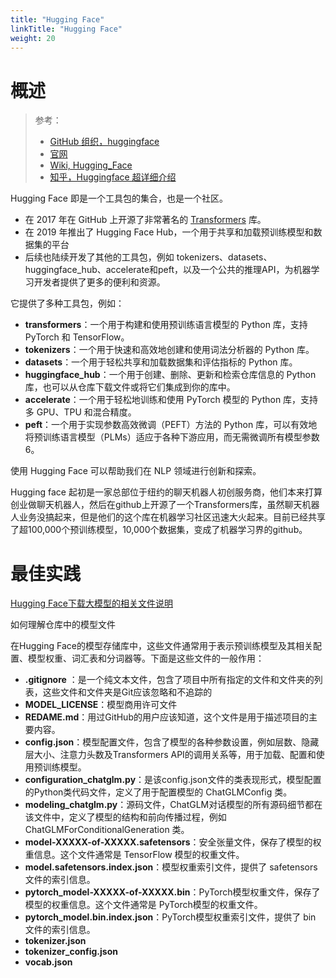 ```yaml
---
title: "Hugging Face"
linkTitle: "Hugging Face"
weight: 20
---
```


# 概述

> 参考：
>
> - [GitHub 组织，huggingface](https://github.com/huggingface)
> - [官网](https://huggingface.co/)
> - [Wiki, Hugging_Face](https://en.wikipedia.org/wiki/Hugging_Face)
> - [知乎，Huggingface 超详细介绍](https://zhuanlan.zhihu.com/p/535100411)

Hugging Face 即是一个工具包的集合，也是一个社区。

- 在 2017 年在 GitHub 上开源了非常著名的 [Transformers](/docs/12.AI/机器学习/Transformers.md) 库。
- 在 2019 年推出了 Hugging Face Hub，一个用于共享和加载预训练模型和数据集的平台
- 后续也陆续开发了其他的工具包，例如 tokenizers、datasets、huggingface_hub、accelerate和peft，以及一个公共的推理API，为机器学习开发者提供了更多的便利和资源。

它提供了多种工具包，例如：

- **transformers**：一个用于构建和使用预训练语言模型的 Python 库，支持 PyTorch 和 TensorFlow。
- **tokenizers**：一个用于快速和高效地创建和使用词法分析器的 Python 库。
- **datasets**：一个用于轻松共享和加载数据集和评估指标的 Python 库。
- **huggingface_hub**：一个用于创建、删除、更新和检索仓库信息的 Python 库，也可以从仓库下载文件或将它们集成到你的库中。
- **accelerate**：一个用于轻松地训练和使用 PyTorch 模型的 Python 库，支持多 GPU、TPU 和混合精度。
- **peft**：一个用于实现参数高效微调（PEFT）方法的 Python 库，可以有效地将预训练语言模型（PLMs）适应于各种下游应用，而无需微调所有模型参数6。

使用 Hugging Face 可以帮助我们在 NLP 领域进行创新和探索。

Hugging face 起初是一家总部位于纽约的聊天机器人初创服务商，他们本来打算创业做聊天机器人，然后在github上开源了一个Transformers库，虽然聊天机器人业务没搞起来，但是他们的这个库在机器学习社区迅速大火起来。目前已经共享了超100,000个预训练模型，10,000个数据集，变成了机器学习界的github。

# 最佳实践

[Hugging Face下载大模型的相关文件说明](https://mmy83.online/posts/hugging-face%E4%B8%8B%E8%BD%BD%E5%A4%A7%E6%A8%A1%E5%9E%8B%E7%9A%84%E7%9B%B8%E5%85%B3%E6%96%87%E4%BB%B6%E8%AF%B4%E6%98%8E/)

如何理解仓库中的模型文件

在Hugging Face的模型存储库中，这些文件通常用于表示预训练模型及其相关配置、模型权重、词汇表和分词器等。下面是这些文件的一般作用：

- **.gitignore** ：是一个纯文本文件，包含了项目中所有指定的文件和文件夹的列表，这些文件和文件夹是Git应该忽略和不追踪的
- **MODEL_LICENSE**：模型商用许可文件
- **REDAME.md**：用过GitHub的用户应该知道，这个文件是用于描述项目的主要内容。
- **config.json**：模型配置文件，包含了模型的各种参数设置，例如层数、隐藏层大小、注意力头数及Transformers API的调用关系等，用于加载、配置和使用预训练模型。
- **configuration_chatglm.py**：是该config.json文件的类表现形式，模型配置的Python类代码文件，定义了用于配置模型的 ChatGLMConfig 类。
- **modeling_chatglm.py**：源码文件，ChatGLM对话模型的所有源码细节都在该文件中，定义了模型的结构和前向传播过程，例如 ChatGLMForConditionalGeneration 类。
- **model-XXXXX-of-XXXXX.safetensors**：安全张量文件，保存了模型的权重信息。这个文件通常是 TensorFlow 模型的权重文件。
- **model.safetensors.index.json**：模型权重索引文件，提供了 safetensors 文件的索引信息。
- **pytorch_model-XXXXX-of-XXXXX.bin**：PyTorch模型权重文件，保存了模型的权重信息。这个文件通常是 PyTorch模型的权重文件。
- **pytorch_model.bin.index.json**：PyTorch模型权重索引文件，提供了 bin 文件的索引信息。
- **tokenizer.json**
- **tokenizer_config.json**
- **vocab.json**

